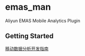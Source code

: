 # emas_man

Aliyun EMAS Mobile Analytics Plugin

## Getting Started
[移动数据分析开发指南](https://help.aliyun.com/document_detail/30033.html?spm=a2c4g.30040.0.0.3dbb3e06GHTdgt)

